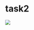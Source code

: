 # task2
<!-- # day2
Q) Tell me how to remove dev branch locally and remotely .
locally : git branch -d dev
remotely : git push origin : dev 
________________________________________________
Q)Tell me how to list tags.
git tag --list 
_______________________________________________
Q)Tell me how to delete tag locally and remotely.
locally : git tag -d tag_name
remotely: git push origin --delete tag_name
_______________________________________________
#image : -->
<img src=“https://img.freepik.com/free-photo/tulips-bouquet-pink-background-with-copyspace_24972-271.jpg”>
